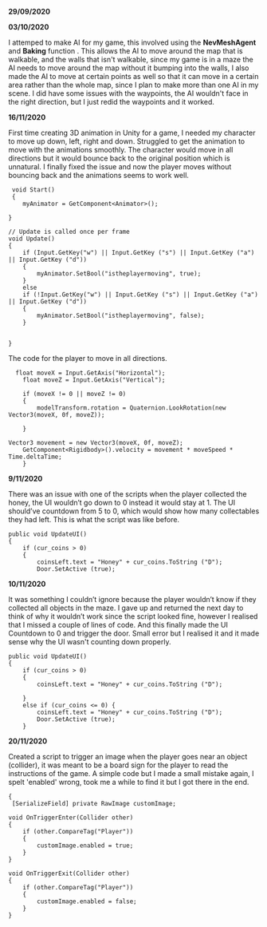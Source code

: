 

**29/09/2020**




**03/10/2020**


I attemped to make AI for my game, this involved using the **NevMeshAgent** and **Baking** function . This allows the AI to move around the map that is walkable, and the walls that isn't walkable, since my game is in a maze the AI needs to move around the map without it bumping into the walls, I also made the AI to move at certain points as well so that it can move in a certain area rather than the whole map, since I plan to make more than one AI in my scene. I did have some issues with the waypoints, the AI wouldn't face in the right direction, but I just redid the waypoints and it worked. 






**16/11/2020**
  
  First time creating 3D animation in Unity for a game, I needed my character to move up down, left, right and down. Struggled to get the animation to move with the animations smoothly. The character would move in all directions but it would bounce back to the original position which is unnatural. I finally fixed the issue and now the player moves without bouncing back and the animations seems to work well. 
  
  
  
     void Start()
     {
        myAnimator = GetComponent<Animator>();
       
    }

    // Update is called once per frame
    void Update()
    {
        if (Input.GetKey("w") || Input.GetKey ("s") || Input.GetKey ("a") || Input.GetKey ("d"))
        {
            myAnimator.SetBool("istheplayermoving", true);
        }
        else
        if (!Input.GetKey("w") || Input.GetKey ("s") || Input.GetKey ("a") || Input.GetKey ("d"))
        {
            myAnimator.SetBool("istheplayermoving", false);
        }
        

    }

   
The code for the player to move in all directions. 

      float moveX = Input.GetAxis("Horizontal");
        float moveZ = Input.GetAxis("Vertical");

        if (moveX != 0 || moveZ != 0)
        {
            modelTransform.rotation = Quaternion.LookRotation(new Vector3(moveX, 0f, moveZ));

        }

    Vector3 movement = new Vector3(moveX, 0f, moveZ);
        GetComponent<Rigidbody>().velocity = movement * moveSpeed * Time.deltaTime;
        }


**9/11/2020**

There was an issue with one of the scripts when the player collected the honey, the UI wouldn’t go down to 0 instead it would stay at 1. The UI should’ve countdown from 5 to 0, which would show how many collectables they had left. This is what the script was like before.

    public void UpdateUI() 
    {
        if (cur_coins > 0)
        {
            coinsLeft.text = "Honey" + cur_coins.ToString ("D");
            Door.SetActive (true);
    
            
   **10/11/2020**
   
   
It was something I couldn’t ignore because the player wouldn’t know if they collected all  objects in the maze.
I gave up and returned the next day to think of why it wouldn’t work since the script looked fine, however I realised that I missed a couple of lines of code.  And this finally made the UI Countdown to 0 and trigger the door. Small error but I realised it and it made sense why the UI wasn't counting down properly.

  
    public void UpdateUI() 
    {
        if (cur_coins > 0)
        {
            coinsLeft.text = "Honey" + cur_coins.ToString ("D");

        }
        else if (cur_coins <= 0) {
            coinsLeft.text = "Honey" + cur_coins.ToString ("D");
            Door.SetActive (true);
        }

**20/11/2020** 


Created a script to trigger an image when the player goes near an object (collider), it was meant to be a board sign for the player to read the instructions of the game. A simple code but I made a small mistake again, I spelt 'enabled' wrong, took me a while to find it but I got there in the end. 

    {
     [SerializeField] private RawImage customImage;

    void OnTriggerEnter(Collider other)
    {
        if (other.CompareTag("Player"))
        {
            customImage.enabled = true;
        }
    }

    void OnTriggerExit(Collider other)
    {
        if (other.CompareTag("Player"))
        {
            customImage.enabled = false;
        }
    }







